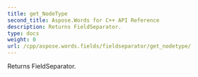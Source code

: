 ```yaml
---
title: get_NodeType
second_title: Aspose.Words for C++ API Reference
description: Returns FieldSeparator. 
type: docs
weight: 0
url: /cpp/aspose.words.fields/fieldseparator/get_nodetype/
---
```


Returns FieldSeparator. 

